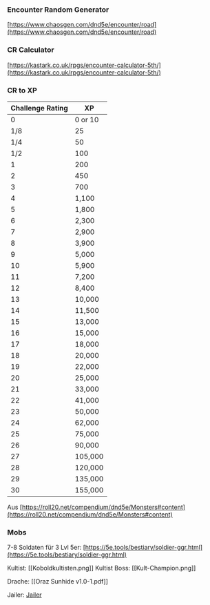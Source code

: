 
### Encounter Random Generator
[https://www.chaosgen.com/dnd5e/encounter/road](https://www.chaosgen.com/dnd5e/encounter/road)
### CR Calculator
[https://kastark.co.uk/rpgs/encounter-calculator-5th/](https://kastark.co.uk/rpgs/encounter-calculator-5th/)

### CR to XP

| **Challenge Rating** | **XP**  |
| -------------------- | ------- |
| 0                    | 0 or 10 |
| 1/8                  | 25      |
| 1/4                  | 50      |
| 1/2                  | 100     |
| 1                    | 200     |
| 2                    | 450     |
| 3                    | 700     |
| 4                    | 1,100   |
| 5                    | 1,800   |
| 6                    | 2,300   |
| 7                    | 2,900   |
| 8                    | 3,900   |
| 9                    | 5,000   |
| 10                   | 5,900   |
| 11                   | 7,200   |
| 12                   | 8,400   |
| 13                   | 10,000  |
| 14                   | 11,500  |
| 15                   | 13,000  |
| 16                   | 15,000  |
| 17                   | 18,000  |
| 18                   | 20,000  |
| 19                   | 22,000  |
| 20                   | 25,000  |
| 21                   | 33,000  |
| 22                   | 41,000  |
| 23                   | 50,000  |
| 24                   | 62,000  |
| 25                   | 75,000  |
| 26                   | 90,000  |
| 27                   | 105,000 |
| 28                   | 120,000 |
| 29                   | 135,000 |
| 30                   | 155,000 |

Aus [https://roll20.net/compendium/dnd5e/Monsters#content](https://roll20.net/compendium/dnd5e/Monsters#content)
### Mobs
7-8 Soldaten für 3 Lvl 5er: [https://5e.tools/bestiary/soldier-ggr.html](https://5e.tools/bestiary/soldier-ggr.html)

Kultist: [[Koboldkultisten.png]]
Kultist Boss: [[Kult-Champion.png]]

Drache: [[Oraz Sunhide v1.0-1.pdf]]

Jailer: [Jailer](Jailer.png)  
